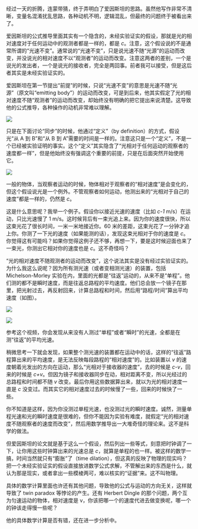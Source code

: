 经过一天的折腾，连蒙带猜，终于弄明白了爱因斯坦的思路。虽然他写作非常不清晰，变量名混淆扰乱思路，各种动机不明，逻辑混乱，但最终的问题终于被看出来了。

<span>爱因斯坦的公式推导里面其实有一个隐含的，未经实验证实的假设，那就是光的相对速度对于任何运动中的观测者都是一样的，都是</span> _c_<span>。注意，这个假设说的不是通常所谓的“光速不变”。通常说的“光速不变”，只是说光速不随“光源”的运动而改变，并没说光的相对速度不以“观测者”的运动而改变。注意这两者的差别，一个是说光的发出者，一个是说光的接收者，完全是两回事。前者我可以接受，但是这后者其实是未经实验证实的。</span>

爱因斯坦在第一节提出“前提”的时候，只说“光速不变”的意思是光速不随“光源”（原文叫“emitting body”）的运动而改变，可是到后来，他其实假定了光的相对速度不随“观测者”的运动而改变，却始终没有明确的把它提出来说清楚。这导致他的公式推导，各种操作的动机非常难以理解。


![](https://substackcdn.com/image/fetch/w_1456,c_limit,f_auto,q_auto:good,fl_progressive:steep/https%3A%2F%2Fbucketeer-e05bbc84-baa3-437e-9518-adb32be77984.s3.amazonaws.com%2Fpublic%2Fimages%2Ffb765f82-a672-49d7-917f-b52bfbddc3af_1426x611.jpeg)


只是在下面讨论“同步”的时候，他通过“定义”（by definition）的方式，假设光“从 A 到 B”和“从 B 到 A”需要的时间是一样的。注意这只是一个“定义”，不是一个已经被实验证明的事实。这个“定义”其实隐含了“光相对于任何运动的观察者的速度都一样”，但是他始终没有强调这个重要的前提，只是在后面突然开始使用它。


![](https://substackcdn.com/image/fetch/w_1456,c_limit,f_auto,q_auto:good,fl_progressive:steep/https%3A%2F%2Fbucketeer-e05bbc84-baa3-437e-9518-adb32be77984.s3.amazonaws.com%2Fpublic%2Fimages%2Fa3716994-779f-4c78-8f2a-f768a8f9ec2a_1295x433.jpeg)


<span>一般的物体，当观察者运动的时候，物体相对于观察者的“相对速度”是会变化的，但这个假设说光是一个例外。不管观察者如何运动，他测出来的“光相对于自己的速度”都是一样的，仍然是</span> _c_<span>。</span>

<span>这是什么意思呢？我举一个例子。假设你以接近光速的速度（比如</span> _c-1_ <span>m/s）在运动，只比光速慢了 1 m/s。这时候背后有一束光追上来。因为你的速度很快，所以这束光花了很长时间，一米一米地接近你。60 米的差距，这束光花了一分钟才追上你。你测了一下光的速度（如果能测的话），发现这束光相对于你的速度是</span> _c_<span>。你觉得这有可能吗？如果你觉得这例子还不够，再想一下，要是这时候迎面也来了一束光，你测出它相对你的速度也是</span> _c_<span>。这不奇怪吗？</span>

“光的相对速度不随观测者的运动而改变”，这个说法其实是没有经过实验证实的。为什么我这么说呢？因为所有测光速（或者变相测光速）的装置，包括 Michelson-Morley 实验在内，里面的光都是“往返”运动的，从来不是“单程”。他们测的都不是瞬时速度，而是往返总路程的平均速度。他们总会放一个镜子在那里，把光射过去，再反射回来，计算总路程和时间，然后用“路程/时间”算出平均速度（如图）。


![](https://substackcdn.com/image/fetch/w_1456,c_limit,f_auto,q_auto:good,fl_progressive:steep/https%3A%2F%2Fbucketeer-e05bbc84-baa3-437e-9518-adb32be77984.s3.amazonaws.com%2Fpublic%2Fimages%2F7db04eae-d1b7-4e3d-af41-321de14e446d_388x201.jpeg)

<figcaption class="image-caption"></figcaption>

</figure>



![](https://substackcdn.com/image/fetch/w_1456,c_limit,f_auto,q_auto:good,fl_progressive:steep/https%3A%2F%2Fbucketeer-e05bbc84-baa3-437e-9518-adb32be77984.s3.amazonaws.com%2Fpublic%2Fimages%2Fc5fec08f-6dac-46d8-af72-220e949e11b8_494x223.png)


参考这个视频，你会发现从来没有人测过“单程”或者“瞬时”的光速，全都是在测“往返”的平均光速。

<div id="youtube2-pTn6Ewhb27k" class="youtube-wrap" data-attrs="{&quot;videoId&quot;:&quot;pTn6Ewhb27k&quot;,&quot;startTime&quot;:null,&quot;endTime&quot;:null}">



<span>稍微思考一下就会发现，如果整个测光速的装置都在运动中的话，这样的“往返”路程算出来的平均速度，是无法反映每段路程的“相对速度”的。比如装置以</span> _v_ <span>的速度朝着光发出的方向在运动，那么“光相对于接收器的速度”，去的时候是</span> _c-v_<span>，回来的时候是</span> _c+v_<span>。但因为镜子和接收器同步在动，相对距离不变，所以光经过的总路程和时间都不随</span> _v_ <span>改变。最后你用这些数据算出来，就以为光的相对速度一直是</span> _c_ <span>没变过。而其实它的相对速度过去的时候慢了一些，回来的时候快了一些。</span>

你不知道是这样，因为你没测过单程光速，也没测过光的瞬时速度。诚然，测量单程光速和光的瞬时速度是很难的，但你不能因为实验有难度，就假定“光的相对速度不随观察者的速度而改变”，然后用数学推导出一大堆奇怪的理论来。这不是科学的做法。

<span>但爱因斯坦的论文就是基于这么一个假设，然后列出一些等式，刻意把时钟调了一下，让你用这些时钟算出来的光速总是</span> _c_<span>，就算是单程的也一样。被这样的数学一搞，时间当然就只有“膨胀”了（time dilation），但这真的反映了物理的现实吗？把一个未经实验证实的假设直接放进数学公式求解，不管解出来的东西是什么，就认为那是现实，或者拿出一些模棱两可，难以核实的“证据”来。这不叫物理。</span>

具体的数学计算里面也许还有其他问题，导致他的公式与运动的方向无关，这样就导致了 twin paradox 等悖论的产生。还有 Herbert Dingle 的那个问题，两个互为匀速运动的物体，相对速度是 v，你该把哪一个的速度代进去做变换呢，哪一个的钟该走得慢一些呢？

他的具体数学计算是否有错，还在进一步分析中。
